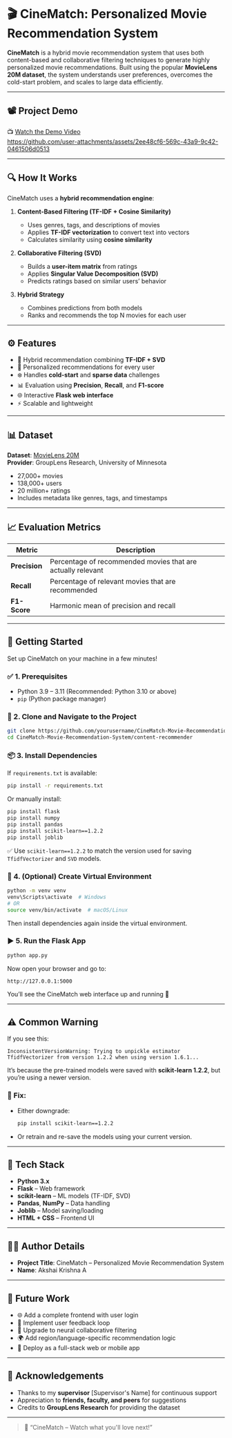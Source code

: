 
# 🎬 CineMatch: Personalized Movie Recommendation System

**CineMatch** is a hybrid movie recommendation system that uses both content-based and collaborative filtering techniques to generate highly personalized movie recommendations. Built using the popular **MovieLens 20M dataset**, the system understands user preferences, overcomes the cold-start problem, and scales to large data efficiently.

---

## 📽️ Project Demo

📺 [Watch the Demo Video](#)  
https://github.com/user-attachments/assets/2ee48cf6-569c-43a9-9c42-0461506d0513

---

## 🔍 How It Works

CineMatch uses a **hybrid recommendation engine**:

1. **Content-Based Filtering (TF-IDF + Cosine Similarity)**  
   - Uses genres, tags, and descriptions of movies  
   - Applies **TF-IDF vectorization** to convert text into vectors  
   - Calculates similarity using **cosine similarity**

2. **Collaborative Filtering (SVD)**  
   - Builds a **user-item matrix** from ratings  
   - Applies **Singular Value Decomposition (SVD)**  
   - Predicts ratings based on similar users’ behavior

3. **Hybrid Strategy**  
   - Combines predictions from both models  
   - Ranks and recommends the top N movies for each user

---

## ⚙️ Features

- 🔄 Hybrid recommendation combining **TF-IDF + SVD**
- 🧠 Personalized recommendations for every user
- ❄️ Handles **cold-start** and **sparse data** challenges
- 📊 Evaluation using **Precision**, **Recall**, and **F1-score**
- 🌐 Interactive **Flask web interface**
- ⚡ Scalable and lightweight

---

## 📊 Dataset

**Dataset**: [MovieLens 20M](https://www.kaggle.com/datasets/grouplens/movielens-20m-dataset)  
**Provider**: GroupLens Research, University of Minnesota

- 27,000+ movies  
- 138,000+ users  
- 20 million+ ratings  
- Includes metadata like genres, tags, and timestamps

---

## 📈 Evaluation Metrics

| Metric       | Description |
|--------------|-------------|
| **Precision** | Percentage of recommended movies that are actually relevant |
| **Recall**    | Percentage of relevant movies that are recommended |
| **F1-Score**  | Harmonic mean of precision and recall |

---

## 🚀 Getting Started

Set up CineMatch on your machine in a few minutes!

### ✅ 1. Prerequisites

- Python 3.9 – 3.11 (Recommended: Python 3.10 or above)
- `pip` (Python package manager)

### 📁 2. Clone and Navigate to the Project

```bash
git clone https://github.com/yourusername/CineMatch-Movie-Recommendation-System.git
cd CineMatch-Movie-Recommendation-System/content-recommender
```

### 📦 3. Install Dependencies

If `requirements.txt` is available:

```bash
pip install -r requirements.txt
```

Or manually install:

```bash
pip install flask
pip install numpy
pip install pandas
pip install scikit-learn==1.2.2
pip install joblib
```

✅ Use `scikit-learn==1.2.2` to match the version used for saving `TfidfVectorizer` and `SVD` models.

### 🧠 4. (Optional) Create Virtual Environment

```bash
python -m venv venv
venv\Scripts\activate  # Windows
# OR
source venv/bin/activate  # macOS/Linux
```

Then install dependencies again inside the virtual environment.

### ▶️ 5. Run the Flask App

```bash
python app.py
```

Now open your browser and go to:

```
http://127.0.0.1:5000
```

You’ll see the CineMatch web interface up and running 🎉

---

## ⚠️ Common Warning

If you see this:

```
InconsistentVersionWarning: Trying to unpickle estimator TfidfVectorizer from version 1.2.2 when using version 1.6.1...
```

It’s because the pre-trained models were saved with **scikit-learn 1.2.2**, but you’re using a newer version.

### 🔧 Fix:

- Either downgrade:
  ```bash
  pip install scikit-learn==1.2.2
  ```
- Or retrain and re-save the models using your current version.

---

## 🧰 Tech Stack

- **Python 3.x**
- **Flask** – Web framework
- **scikit-learn** – ML models (TF-IDF, SVD)
- **Pandas**, **NumPy** – Data handling
- **Joblib** – Model saving/loading
- **HTML + CSS** – Frontend UI

---

## 🧑‍🎓 Author Details

- **Project Title**: CineMatch – Personalized Movie Recommendation System  
- **Name**: Akshai Krishna A  

---

## 🚧 Future Work

- 🌐 Add a complete frontend with user login
- 🔁 Implement user feedback loop
- 🧠 Upgrade to neural collaborative filtering
- 🌍 Add region/language-specific recommendation logic
- 📱 Deploy as a full-stack web or mobile app

---

## 🙌 Acknowledgements

- Thanks to my **supervisor** [Supervisor's Name] for continuous support  
- Appreciation to **friends, faculty, and peers** for suggestions  
- Credits to **GroupLens Research** for providing the dataset

---

> 🎥 “CineMatch – Watch what you'll love next!”




